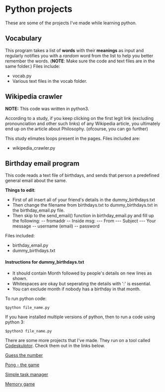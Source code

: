 # Python projects

These are some of the projects I've made while learning python.

## Vocabulary

This program takes a list of **words** with their **meanings** as input and regularly notifies you with a _random_ word from the list to help you better remember the words. (**NOTE**: Make sure the code and text files are in the same folder.) Files include:

- vocab.py
- Various text files in the vocab folder.


## Wikipedia crawler

**NOTE:** This code was written in python3.

According to a study, if you keep clicking on the first legit link (excluding pronounciation and other such links) of any Wikipedia article, you ultimately end up on the article about Philosophy. (ofcourse, you can go further)

This study elimates loops present in the pages. Files included are:
- wikipedia_crawler.py

## Birthday email program

This code reads a text file of birthdays, and sends that person a predefined general email about the same.

**Things to edit**:
- First of all insert all of your friend's details in the dummy_birthdays.txt
- Then change the filename from birthdays.txt to dummy_birthdays.txt in the birthday_email.py file.
- Then skip to the send_email() function in birthday_email.py and fill up the following:
-- fromaddr
-- Inside msg:
--- From
--- Subject
--- Your message
-- username (email)
-- password

Files included:
- birthday_email.py
- dummy_birthdays.txt

#### Instructions for dummy_birthdays.txt
- It should contain Month followed by people's details on new lines as shown.
- Whitespaces are okay but seperating the details with ':' is essential.
- You can exclude month if nobody has a birthday in that month.
 
To run python code:
```
$python file_name.py
```

If you have installed multiple versions of python, then to run a code using python 3:
```
$python3 file_name.py
```

There are some more projects that I've made. They run on a tool called [Codeskulptor](http://www.codeskulptor.org/). Check them out in the links below.
  
[Guess the number](http://www.codeskulptor.org/#user41_qzaX97GhdVPzjO5_1.py)

[Pong - the game](http://www.codeskulptor.org/#user41_0Viwl5q2e2_2.py)

[Simple task manager](http://www.codeskulptor.org/#user41_HG3EujvYA5_0.py)

[Memory game](http://www.codeskulptor.org/#user41_idXXiTroIzZHL0h.py)

